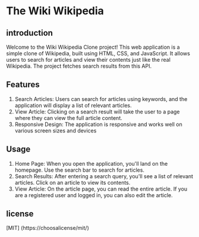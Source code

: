 # The Wiki Wikipedia

## introduction 
Welcome to the Wiki Wikipedia Clone project! This web application is a simple clone of Wikipedia, built using HTML, CSS, and JavaScript. It allows users to search for articles and view their contents just like the real Wikipedia. The project fetches search results from this API. 

## Features 
1) Search Articles: Users can search for articles using keywords, and the application will display a list of relevant articles.
2) View Article: Clicking on a search result will take the user to a page where they can view the full article content.
3) Responsive Design: The application is responsive and works well on various screen sizes and devices

##  Usage 
1) Home Page: When you open the application, you'll land on the homepage. Use the search bar to search for articles.
2) Search Results: After entering a search query, you'll see a list of relevant articles. Click on an article to view its contents.
3) View Article: On the article page, you can read the entire article. If you are a registered user and logged in, you can also edit the article.

## license 
[MIT]
(https://choosalicense/mit/)
